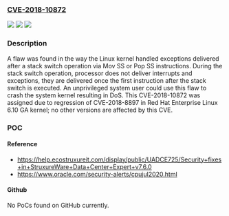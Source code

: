 ### [CVE-2018-10872](https://cve.mitre.org/cgi-bin/cvename.cgi?name=CVE-2018-10872)
![](https://img.shields.io/static/v1?label=Product&message=Red%20Hat%20Enterprise%20Linux%206&color=blue)
![](https://img.shields.io/static/v1?label=Version&message=!%200%3A2.6.32-754.2.1.el6%20&color=brighgreen)
![](https://img.shields.io/static/v1?label=Vulnerability&message=Execution%20with%20Unnecessary%20Privileges&color=brighgreen)

### Description

A flaw was found in the way the Linux kernel handled exceptions delivered after a stack switch operation via Mov SS or Pop SS instructions. During the stack switch operation, processor does not deliver interrupts and exceptions, they are delivered once the first instruction after the stack switch is executed. An unprivileged system user could use this flaw to crash the system kernel resulting in DoS. This CVE-2018-10872 was assigned due to regression of CVE-2018-8897 in Red Hat Enterprise Linux 6.10 GA kernel; no other versions are affected by this CVE.

### POC

#### Reference
- https://help.ecostruxureit.com/display/public/UADCE725/Security+fixes+in+StruxureWare+Data+Center+Expert+v7.6.0
- https://www.oracle.com/security-alerts/cpujul2020.html

#### Github
No PoCs found on GitHub currently.

